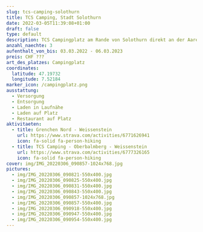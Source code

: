 ```yaml
---
slug: tcs-camping-solothurn
title: TCS Camping, Stadt Solothurn
date: 2022-03-05T11:39:08+01:00
draft: false
type: default
description: TCS Campingplatz am Rande von Solothurn direkt an der Aare. Der Platz ist ganzjährig geöffnet. Perfekt für eine Wanderung auf den Weissenstein.
anzahl_naechte: 3
aufenthalt_von_bis: 03.03.2022 - 06.03.2023
preis: CHF ???
art_des_platzes: Campingplatz
coordinates:
  latitude: 47.19732
  longitude: 7.52184
marker_icon: /campingplatz.png
ausstattung:
  - Versorgung
  - Entsorgung
  - Laden in Laufnähe
  - Laden auf Platz
  - Restaurant auf Platz
aktivitaeten:
  - title: Grenchen Nord - Weissenstein
    url: https://www.strava.com/activities/6771626941
    icon: fa-solid fa-person-hiking
  - title: TCS Camping - Oberbalmberg - Weissenstein
    url: https://www.strava.com/activities/6777326165
    icon: fa-solid fa-person-hiking
cover: img/IMG_20220306_090857-1024x768.jpg
pictures:
  - img/IMG_20220306_090821-550x400.jpg
  - img/IMG_20220306_090825-550x400.jpg
  - img/IMG_20220306_090831-550x400.jpg
  - img/IMG_20220306_090843-550x400.jpg
  - img/IMG_20220306_090857-1024x768.jpg
  - img/IMG_20220306_090857-550x400.jpg
  - img/IMG_20220306_090918-550x400.jpg
  - img/IMG_20220306_090947-550x400.jpg
  - img/IMG_20220306_090954-550x400.jpg
---
```

